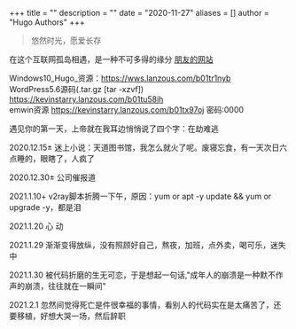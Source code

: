 +++
title = ""
description = ""
date = "2020-11-27"
aliases = []
author = "Hugo Authors"
+++
> 悠然时光，愿爱长存

在这个互联网孤岛相遇，是一种不可多得的缘分 [朋友的网站](https://jueding.top/)

Windows10_Hugo_资源：<https://wws.lanzous.com/b01tr1nyb>    
WordPress5.6源码(.tar.gz [tar -xzvf]) <https://kevinstarry.lanzous.com/b01tu58ih>   
emwin资源 <https://kevinstarry.lanzous.com/b01tx97oj> 密码:0000

遇见你的第一天，上帝就在我耳边悄悄说了四个字：在劫难逃

2020.12.15± 迷上小说：天道图书馆，我怎么就火了呢。废寝忘食，有一天次日六点睡的，眼瞎了，人疯了

2020.12.30± 公司催报道

2021.1.10+  v2ray脚本折腾一下午，原因：yum or apt -y update && yum or upgrade -y，都是泪

2021.1.20  心 动

2021.1.29 渐渐变得放纵，没有照顾好自己，熬夜，加班，点外卖，喝可乐，迷失中

2021.1.30 被代码折磨的生无可恋，于是想起一句话,"成年人的崩溃是一种默不作声的崩溃，往往就在一瞬间"

2021.2.1 忽然间觉得死亡是件很幸福的事情，看别人的代码实在是太痛苦了，还要移植，好想大哭一场，然后辞职






